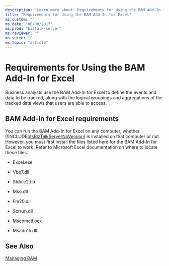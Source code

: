 ```yaml
---
description: "Learn more about: Requirements for Using the BAM Add-In for Excel"
title: "Requirements for Using the BAM Add-In for Excel"
ms.custom: ""
ms.date: "06/08/2017"
ms.prod: "biztalk-server"
ms.reviewer: ""
ms.suite: ""
ms.topic: "article"
---
```

# Requirements for Using the BAM Add-In for Excel
Business analysts use the BAM Add-In for Excel to define the events and data to be tracked, along with the logical groupings and aggregations of the tracked data views that users are able to access.  
  
## BAM Add-In for Excel requirements  
 You can run the BAM Add-In for Excel on any computer, whether [!INCLUDE[btsBizTalkServerNoVersion](../includes/btsbiztalkservernoversion-md.md)] is installed on that computer or not. However, you must first install the files listed here for the BAM Add-In for Excel to work. Refer to Microsoft Excel documentation on where to locate these files.  
  
-   Excel.exe  
  
-   Vbe7.dll  
  
-   Stdole2.tlb  
  
-   Mso.dll  
  
-   Fm20.dll  
  
-   Scrrun.dll  
  
-   Mscomctl.ocx  
  
-   Msado15.dll  
  
## See Also  
 [Managing BAM](../core/managing-bam.md)
